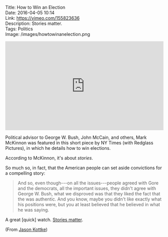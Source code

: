 Title: How to Win an Election  
Date: 2016-04-05 10:14  
Link: https://vimeo.com/155823636  
Description: Stories matter.  
Tags: Politics  
Image: /images/howtowinanelection.png  

<iframe src="https://player.vimeo.com/video/155823636" width="500" height="281" frameborder="0" webkitallowfullscreen mozallowfullscreen allowfullscreen></iframe>

Political advisor to George W. Bush, John McCain, and others, Mark McKinnon was featured in this short piece by NY Times (with Redglass Pictures), in which he details how to win elections.

According to McKinnon, it's about *stories*.

So much so, in fact, that the American people can set aside convictions for a compelling story:

> And so, even though---on all the issues---people agreed with Gore and the democrats, all the important issues, they didn't agree with George W. Bush, what we disproved was that they liked the fact that the was authentic. And you know, maybe you didn't like exactly what his positions were, but you at least believed that he believed in what he was saying.

A great [quick] watch. [Stories matter][1].

(From [Jason Kottke][2])

[1]: http://www.dustincomm.com/themediastory "The Media Story"
[2]: http://kottke.org/16/02/how-to-win-an-election "Source post from Kottke"